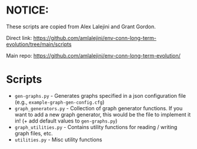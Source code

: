 # NOTICE:
These scripts are copied from Alex Lalejini and Grant Gordon. 

Direct link: https://github.com/amlalejini/env-conn-long-term-evolution/tree/main/scripts

Main repo: https://github.com/amlalejini/env-conn-long-term-evolution/

# Scripts

- `gen-graphs.py` - Generates graphs specified in a json configuration file (e.g., `example-graph-gen-config.cfg`)
- `graph_generators.py` - Collection of graph generator functions. If you want to add a new graph generator, this would be the file to implement it in! (+ add default values to `gen-graphs.py`)
- `graph_utilities.py` - Contains utility functions for reading / writing graph files, etc.
- `utilities.py` - Misc utility functions
